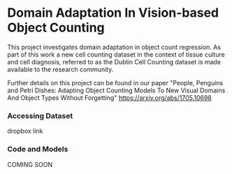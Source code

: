 
# Domain Adaptation In Vision-based Object Counting

This project investigates domain adaptation in object count regression. As part of this work a new cell counting dataset in the context of tissue culture and cell diagnosis, referred to as the Dublin Cell Counting dataset is made available to the research community.

Further details on this project can be found in our paper "People, Penguins and Petri Dishes: Adapting Object Counting Models To New Visual Domains And Object Types Without Forgetting" https://arxiv.org/abs/1705.10698

### Accessing Dataset

dropbox link

### Code and Models

COMING SOON



